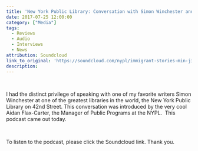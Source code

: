 ```yaml
---
title: 'New York Public Library: Conversation with Simon Winchester and Min Jin Lee (Podcast)'
date: 2017-07-25 12:00:00
category: ["Media"]
tags:
  - Reviews
  - Audio
  - Interviews
  - News
attribution: Soundcloud
link_to_original: 'https://soundcloud.com/nypl/immigrant-stories-min-jin-lee-and-simon-winchester'
description:
---
```



&nbsp;

I had the distinct privilege of speaking with one of my favorite writers Simon Winchester at one of the greatest libraries in the world, the New York Public Library on 42nd Street. This conversation was introduced by the very cool Aidan Flax-Carter, the Manager of Public Programs at the NYPL. &nbsp;This podcast came out today.&nbsp;

&nbsp;

To listen to the podcast, please click the Soundcloud link. Thank you.

&nbsp;
